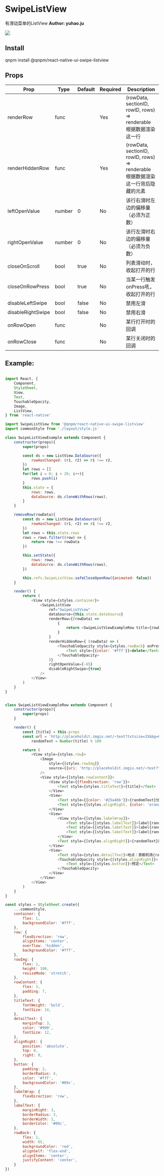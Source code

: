 SwipeListView
=============

有滑动菜单的ListView
**Author: yuhao.ju**

![](http://7xkm02.com1.z0.glb.clouddn.com/SwipeListView.png)

Install
-------
qnpm install @qnpm/react-native-ui-swipe-listview



Props
-----
Prop                  | Type     | Default                   | Required | Description
--------------------- | -------- | ------------------------- | -------- | -----------
renderRow|func||Yes|(rowData, sectionID, rowID, rows) => renderable 根据数据渲染这一行
renderHiddenRow|func||Yes|(rowData, sectionID, rowID, rows) => renderable 根据数据渲染这一行背后隐藏的元素
leftOpenValue|number|0|No|该行右滑时左边的偏移量（必须为正数）
rightOpenValue|number|0|No|该行左滑时右边的偏移量（必须为负数）
closeOnScroll|bool|true|No|列表滑动时，收起打开的行
closeOnRowPress|bool|true|No|当某一行触发onPress吼，收起打开的行
disableLeftSwipe|bool|false|No|禁用左滑
disableRightSwipe|bool|false|No|禁用右滑
onRowOpen|func||No|某行打开时的回调
onRowClose|func||No|某行关闭时的回调

Example:
--------
```javascript

import React, {
	Component,
	StyleSheet,
	View,
	Text,
	TouchableOpacity,
	Image,
	ListView,
} from 'react-native'

import SwipeListView from '@qnpm/react-native-ui-swipe-listview'
import commonStyle from './layout/style.js'

class SwipeListViewExample extends Component {
    constructor(props){
        super(props)

        const ds = new ListView.DataSource({
            rowHasChanged: (r1, r2) => r1 !== r2,
        })
        let rows = []
        for(let i = 0; i < 20; i++){
            rows.push(i)
        }
        this.state = {
            rows: rows,
        	dataSource: ds.cloneWithRows(rows),
        }
    }

	removeRow(rowData){
		const ds = new ListView.DataSource({
            rowHasChanged: (r1, r2) => r1 !== r2,
        })
        let rows = this.state.rows
		rows = rows.filter((row) => {
			return row !== rowData
		})

        this.setState({
            rows: rows,
        	dataSource: ds.cloneWithRows(rows),
        })

		this.refs.SwipeListView.safeCloseOpenRow({animated: false})
	}

    render() {
        return (
            <View style={styles.container}>
                <SwipeListView
                    ref="SwipeListView"
                    dataSource={this.state.dataSource}
                    renderRow={(rowData) =>
						{
							return <SwipeListViewExampleRow title={rowData}/>
						}
					}
					renderHiddenRow={ (rowData) => (
		                <TouchableOpacity style={styles.rowBack} onPress={() => this.removeRow(rowData)}>
		                    <Text style={{color: '#fff'}}>delete</Text>
		                </TouchableOpacity>
		            )}
		            rightOpenValue={-65}
					disableRightSwipe={true}
                />
            </View>
        )
    }
}


class SwipeListViewExampleRow extends Component {
    constructor(props){
        super(props)
    }

    render() {
        const {title} = this.props
        const url = 'http://placeholdit.imgix.net/~text?txtsize=33&bg=666&txtclr=fff&txt=' + title + '&w=100&h=110',
            randomText = Number(title) % 100

        return (
            <View style={styles.row}>
                <Image
                    style={[styles.rowImg]}
                    source={{uri: 'http://placeholdit.imgix.net/~text?txtsize=33&bg=666&txtclr=fff&txt=' + title + '&w=100&h=110'}}
                />
                <View style={[styles.rowContent]}>
                    <View style={{flexDirection: 'row'}}>
                        <Text style={styles.titleText}>{title}</Text>
                    </View>
                    <View>
                        <Text style={{color: '#25a4bb'}}>{randomText}分 / {randomText}条评论</Text>
                        <Text style={[styles.alignRight, {color: 'orange'}]}>{randomText}起</Text>
                    </View>
                    <View>
                        <View style={[styles.labelWrap]}>
                            <Text style={[styles.labelText]}>label{randomText}</Text>
                            <Text style={[styles.labelText]}>label{randomText}</Text>
                            <Text style={[styles.labelText]}>label{randomText}</Text>
                        </View>
                        <Text style={[styles.alignRight]}>{randomText}折vip</Text>
                    </View>
                    <View>
                        <Text style={styles.detailText}>地点：首都机场{randomText}</Text>
                        <TouchableOpacity style={[styles.alignRight]}>
                            <Text style={[styles.button]}>预定</Text>
                        </TouchableOpacity>
                    </View>
                </View>
            </View>
        )
    }
}

const styles = StyleSheet.create({
    ...commonStyle,
    container: {
        flex: 1,
        backgroundColor: '#fff',
    },
    row: {
        flexDirection: 'row',
        alignItems: 'center',
        overflow: 'hidden',
		backgroundColor: '#fff',
    },
    rowImg: {
        flex: 1,
        height: 100,
        resizeMode: 'stretch',
    },
    rowContent: {
        flex: 3,
        padding: 7,
    },
    titleText: {
        fontWeight: 'bold',
        fontSize: 14,
    },
    detailText: {
        marginTop: 3,
        color: '#999',
        fontSize: 12,
    },
    alignRight: {
        position: 'absolute',
        top: 0,
        right: 0,
    },
    button: {
        padding: 2,
        borderRadius: 4,
        color: '#fff',
        backgroundColor: '#09c',
    },
    labelWrap: {
        flexDirection: 'row',
    },
    labelText: {
        marginRight: 3,
        borderRadius: 3,
        borderWidth: 1,
        borderColor: '#09c',
    },
	rowBack: {
		flex: 1,
		width: 65,
		backgroundColor: 'red',
		alignSelf: 'flex-end',
		alignItems: 'center',
		justifyContent: 'center',
	}
})


```
